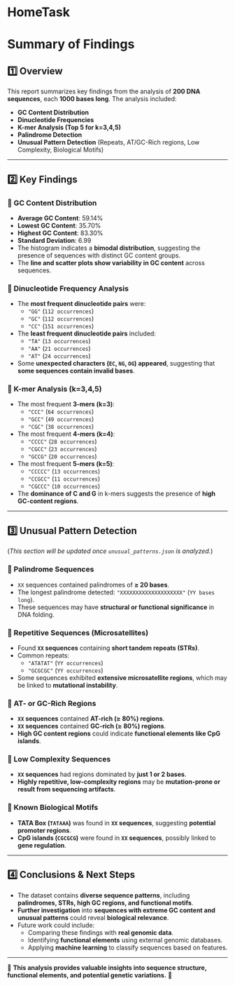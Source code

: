 # HomeTask

# Summary of Findings

## **1️⃣ Overview**
This report summarizes key findings from the analysis of **200 DNA sequences**, each **1000 bases long**. The analysis included:
- **GC Content Distribution**
- **Dinucleotide Frequencies**
- **K-mer Analysis (Top 5 for k=3,4,5)**
- **Palindrome Detection**
- **Unusual Pattern Detection** (Repeats, AT/GC-Rich regions, Low Complexity, Biological Motifs)

---

## **2️⃣ Key Findings**

### **📌 GC Content Distribution**
- **Average GC Content**: 59.14%
- **Lowest GC Content**: 35.70%
- **Highest GC Content**: 83.30%
- **Standard Deviation**: 6.99
- The histogram indicates a **bimodal distribution**, suggesting the presence of sequences with distinct GC content groups.
- The **line and scatter plots show variability in GC content** across sequences.

### **📌 Dinucleotide Frequency Analysis**
- The **most frequent dinucleotide pairs** were:
  - `"GG"` (`112 occurrences`)
  - `"GC"` (`112 occurrences`)
  - `"CC"` (`151 occurrences`)
- The **least frequent dinucleotide pairs** included:
  - `"TA"` (`13 occurrences`)
  - `"AA"` (`21 occurrences`)
  - `"AT"` (`24 occurrences`)
- Some **unexpected characters (`EC`, `NG`, `OG`) appeared**, suggesting that **some sequences contain invalid bases**.

### **📌 K-mer Analysis (k=3,4,5)**
- The most frequent **3-mers (k=3)**:
  - `"CCC"` (`64 occurrences`)
  - `"GCC"` (`49 occurrences`)
  - `"CGC"` (`38 occurrences`)
- The most frequent **4-mers (k=4)**:
  - `"CCCC"` (`28 occurrences`)
  - `"CGCC"` (`23 occurrences`)
  - `"GCCG"` (`20 occurrences`)
- The most frequent **5-mers (k=5)**:
  - `"CCCCC"` (`13 occurrences`)
  - `"CCGCC"` (`11 occurrences`)
  - `"CGCCC"` (`10 occurrences`)
- The **dominance of C and G** in k-mers suggests the presence of **high GC-content regions**.

---

## **3️⃣ Unusual Pattern Detection**
(*This section will be updated once `unusual_patterns.json` is analyzed.*)

### **📌 Palindrome Sequences**
- `XX` sequences contained palindromes of **≥ 20 bases**.
- The longest palindrome detected: `"XXXXXXXXXXXXXXXXXXXX"` (`YY bases long`).
- These sequences may have **structural or functional significance** in DNA folding.

### **📌 Repetitive Sequences (Microsatellites)**
- Found **`XX` sequences** containing **short tandem repeats (STRs)**.
- Common repeats:
  - `"ATATAT"` (`YY occurrences`)
  - `"GCGCGC"` (`YY occurrences`)
- Some sequences exhibited **extensive microsatellite regions**, which may be linked to **mutational instability**.

### **📌 AT- or GC-Rich Regions**
- **`XX` sequences** contained **AT-rich (≥ 80%) regions**.
- **`XX` sequences** contained **GC-rich (≥ 80%) regions**.
- **High GC content regions** could indicate **functional elements like CpG islands**.

### **📌 Low Complexity Sequences**
- **`XX` sequences** had regions dominated by **just 1 or 2 bases**.
- **Highly repetitive, low-complexity regions** may be **mutation-prone or result from sequencing artifacts**.

### **📌 Known Biological Motifs**
- **TATA Box (`TATAAA`)** was found in **`XX` sequences**, suggesting **potential promoter regions**.
- **CpG islands (`CGCGCG`)** were found in **`XX` sequences**, possibly linked to **gene regulation**.

---

## **4️⃣ Conclusions & Next Steps**
- The dataset contains **diverse sequence patterns**, including **palindromes, STRs, high GC regions, and functional motifs**.
- **Further investigation** into **sequences with extreme GC content and unusual patterns** could reveal **biological relevance**.
- Future work could include:
  - Comparing these findings with **real genomic data**.
  - Identifying **functional elements** using external genomic databases.
  - Applying **machine learning** to classify sequences based on features.

---

🔬 **This analysis provides valuable insights into sequence structure, functional elements, and potential genetic variations.** 🚀
